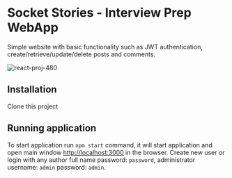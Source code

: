 # Socket Stories - Interview Prep WebApp
Simple website with basic functionality such as JWT authentication, create/retrieve/update/delete
posts and comments.

![react-proj-480](https://user-images.githubusercontent.com/92530084/180834501-d0e70e96-9659-42f0-971b-421b3627886a.gif)

## Installation
Clone this project

## Running application

To start application run `npm start` command, it will start application and
open main window [http://localhost:3000](http://localhost:3000) in the browser. 
Create new user or login with any author full name password: `password`, administrator
username: `admin` password: `admin`.
